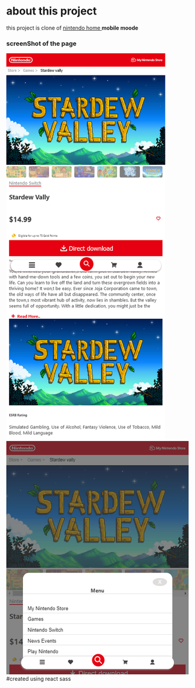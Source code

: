 # about this project 

this project is clone of [nintendo home ](https://www.nintendo.com/store/products/stardew-valley-switch/)**mobile moode** 

### screenShot of the page

![This is an image](https://github.com/SheidaSepehri01/nintendo-home/blob/master/src/images/React%20App.png)
![This is an image](https://github.com/SheidaSepehri01/nintendo-home/blob/master/src/images/React-App.png)
#created using
react
sass
